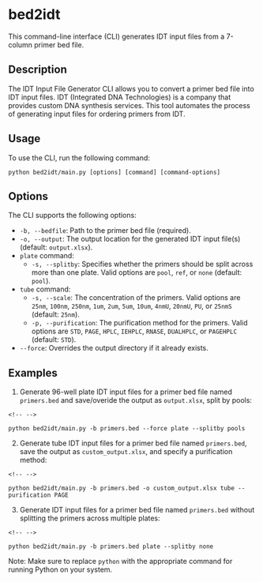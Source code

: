 # bed2idt 

This command-line interface (CLI) generates IDT input files from a 7-column primer bed file.

## Description

The IDT Input File Generator CLI allows you to convert a primer bed file into IDT input files. IDT (Integrated DNA Technologies) is a company that provides custom DNA synthesis services. This tool automates the process of generating input files for ordering primers from IDT.

## Usage

To use the CLI, run the following command:

    python bed2idt/main.py [options] [command] [command-options]

## Options

The CLI supports the following options:

-   `-b, --bedfile`: Path to the primer bed file (required).
-   `-o, --output`: The output location for the generated IDT input file(s) (default: `output.xlsx`).
-   `plate` command:
    -   `-s, --splitby`: Specifies whether the primers should be split across more than one plate. Valid options are `pool`, `ref`, or `none` (default: `pool`).
-   `tube` command:
    -   `-s, --scale`: The concentration of the primers. Valid options are `25nm`, `100nm`, `250nm`, `1um`, `2um`, `5um`, `10um`, `4nmU`, `20nmU`, `PU`, or `25nmS` (default: `25nm`).
    -   `-p, --purification`: The purification method for the primers. Valid options are `STD`, `PAGE`, `HPLC`, `IEHPLC`, `RNASE`, `DUALHPLC`, or `PAGEHPLC` (default: `STD`).
-   `--force`: Overrides the output directory if it already exists.

## Examples

1.  Generate 96-well plate IDT input files for a primer bed file named `primers.bed` and save/overide the output as `output.xlsx`, split by pools:

```{=html}
<!-- -->
```
    python bed2idt/main.py -b primers.bed --force plate --splitby pools

2.  Generate tube IDT input files for a primer bed file named `primers.bed`, save the output as `custom_output.xlsx`, and specify a purification method:

```{=html}
<!-- -->
```
    python bed2idt/main.py -b primers.bed -o custom_output.xlsx tube --purification PAGE

3.  Generate IDT input files for a primer bed file named `primers.bed` without splitting the primers across multiple plates:

```{=html}
<!-- -->
```
    python bed2idt/main.py -b primers.bed plate --splitby none

Note: Make sure to replace `python` with the appropriate command for running Python on your system.

## 
